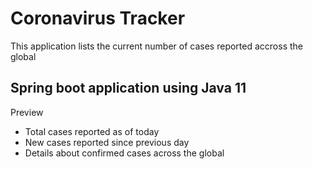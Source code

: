 # Coronavirus Tracker
This application lists the current number of cases reported accross the global

## Spring boot application using Java 11
Preview 
* Total cases reported as of today
* New cases reported since previous day
* Details about confirmed cases across the global

